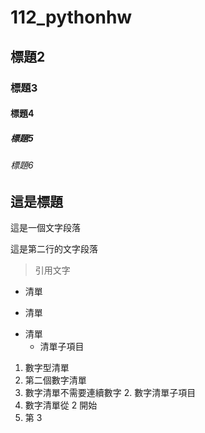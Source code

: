 # 112_pythonhw
## 標題2
### 標題3
#### 標題4
##### 標題5
###### 標題6

## 這是標題
這是一個文字段落

這是第二行的文字段落

> 引用文字

- 清單
+ 清單
* 清單
    - 清單子項目

1. 數字型清單
2. 第二個數字清單
2. 數字清單不需要連續數字
	2. 數字清單子項目
2. 數字清單從 2 開始
3. 第 3